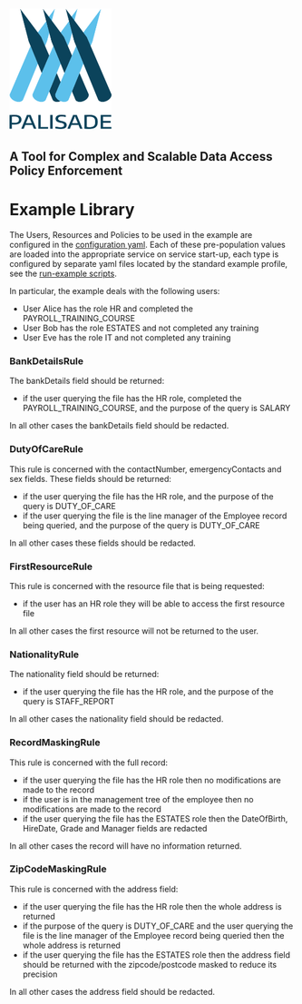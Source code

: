 <!--
 Copyright 2018-2021 Crown Copyright

 Licensed under the Apache License, Version 2.0 (the "License");
 you may not use this file except in compliance with the License.
 You may obtain a copy of the License at

     http://www.apache.org/licenses/LICENSE-2.0

 Unless required by applicable law or agreed to in writing, software
 distributed under the License is distributed on an "AS IS" BASIS,
 WITHOUT WARRANTIES OR CONDITIONS OF ANY KIND, either express or implied.
 See the License for the specific language governing permissions and
 limitations under the License.
-->
# <img src="../logos/logo.svg" width="180">

## A Tool for Complex and Scalable Data Access Policy Enforcement

# Example Library

The Users, Resources and Policies to be used in the example are configured in the [configuration yaml](/src/main/resources/application-example.yaml).
Each of these pre-population values are loaded into the appropriate service on service start-up, each type is configured by separate yaml files located by the standard example profile, see the [run-example scripts](../deployment-jvm/local-jvm/example-runner).

In particular, the example deals with the following users:
- User Alice has the role HR and completed the PAYROLL_TRAINING_COURSE
- User Bob has the role ESTATES and not completed any training
- User Eve has the role IT and not completed any training

### BankDetailsRule  
The bankDetails field should be returned:
- if the user querying the file has the HR role, completed the PAYROLL_TRAINING_COURSE, and the purpose of the query is SALARY

In all other cases the bankDetails field should be redacted.

### DutyOfCareRule  
This rule is concerned with the contactNumber, emergencyContacts and sex fields. These fields should be returned:
- if the user querying the file has the HR role, and the purpose of the query is DUTY_OF_CARE
- if the user querying the file is the line manager of the Employee record being queried, and the purpose of the query is DUTY_OF_CARE  

In all other cases these fields should be redacted.

### FirstResourceRule  
This rule is concerned with the resource file that is being requested:
- if the user has an HR role they will be able to access the first resource file

In all other cases the first resource will not be returned to the user.

### NationalityRule  
The nationality field should be returned:
- if the user querying the file has the HR role, and the purpose of the query is STAFF_REPORT

In all other cases the nationality field should be redacted.

### RecordMaskingRule
This rule is concerned with the full record:
- if the user querying the file has the HR role then no modifications are made to the record
- if the user is in the management tree of the employee then no modifications are made to the record
- if the user querying the file has the ESTATES role then the DateOfBirth, HireDate, Grade and Manager fields are redacted  

In all other cases the record will have no information returned.

### ZipCodeMaskingRule
This rule is concerned with the address field:
- if the user querying the file has the HR role then the whole address is returned
- if the purpose of the query is DUTY_OF_CARE and the user querying the file is the line manager of the Employee record being queried then the whole address is returned
- if the user querying the file has the ESTATES role then the address field should be returned with the zipcode/postcode masked to reduce its precision

In all other cases the address field should be redacted.
